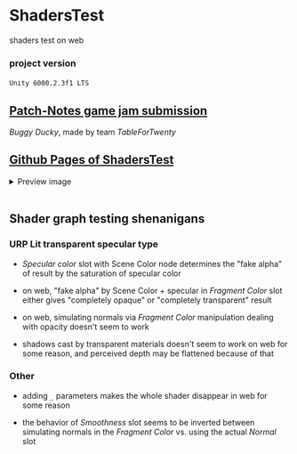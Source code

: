 # ShadersTest

shaders test on web

### project version
`Unity 6000.2.3f1 LTS`


## [Patch-Notes game jam submission](https://tablefortwenty.itch.io/buggy-ducky)
*Buggy Ducky*, made by team *TableForTwenty*

## [Github Pages of ShadersTest](https://nebobyeoli.github.io/ShadersTest-webbuild/)

<details>
<summary>Preview image</summary>

![screenshot.png](screenshot.png)

</details>

<br>

## Shader graph testing shenanigans

### URP Lit transparent specular type
- *Specular color* slot with Scene Color node determines the "fake alpha" of result by the saturation of specular color
- on web, "fake alpha" by Scene Color + specular in *Fragment Color* slot either gives "completely opaque" or "completely transparent" result
- on web, simulating normals via *Fragment Color* manipulation dealing with opacity doesn't seem to work

- shadows cast by transparent materials doesn't seem to work on web for some reason, and perceived depth may be flattened because of that

### Other

- adding `_` parameters makes the whole shader disappear in web for some reason

- the behavior of *Smoothness* slot seems to be inverted between simulating normals in the *Fragment Color* vs. using the actual *Normal* slot

